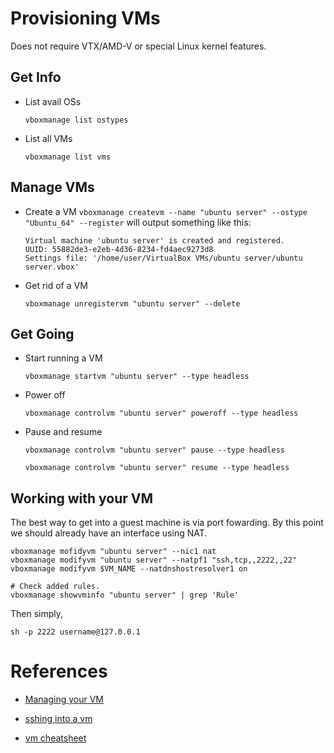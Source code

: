 # Provisioning VMs

Does not require VTX/AMD-V or special Linux kernel features.

## Get Info
* List avail OSs
  ```
  vboxmanage list ostypes
  ```

* List all VMs
  ```
  vboxmanage list vms
  ```

## Manage VMs
* Create a VM `vboxmanage createvm --name "ubuntu server" --ostype "Ubuntu_64" --register`
  will output something like this:
  ```
  Virtual machine 'ubuntu server' is created and registered.
  UUID: 55882de3-e2eb-4d36-8234-fd4aec9273d8
  Settings file: '/home/user/VirtualBox VMs/ubuntu server/ubuntu server.vbox'
  ```

* Get rid of a VM
  ```
  vboxmanage unregistervm "ubuntu server" --delete
  ```

## Get Going
* Start running a VM
  ```
  vboxmanage startvm "ubuntu server" --type headless
  ```

* Power off
  ```
  vboxmanage controlvm "ubuntu server" poweroff --type headless
  ```

* Pause and resume
  ```
  vboxmanage controlvm "ubuntu server" pause --type headless

  vboxmanage controlvm "ubuntu server" resume --type headless
  ```

## Working with your VM
The best way to get into a guest machine is via port fowarding.
By this point we should already have an interface using NAT.

```
vboxmanage mofidyvm "ubuntu server" --nic1 nat
vboxmanage modifyvm "ubuntu server" --natpf1 "ssh,tcp,,2222,,22"
vboxmanage modifyvm $VM_NAME --natdnshostresolver1 on

# Check added rules.
vboxmanage showvminfo "ubuntu server" | grep 'Rule'
```

Then simply,
```
sh -p 2222 username@127.0.0.1
```

# References
* [Managing your VM](http://www.oracle.com/technetwork/articles/servers-storage-admin/manage-vbox-cli-2264359.html#5)

* [sshing into a vm](https://leemendelowitz.github.io/blog/ubuntu-server-virtualbox.html)

* [vm cheatsheet](https://www.perkin.org.uk/posts/create-virtualbox-vm-from-the-command-line.html)
